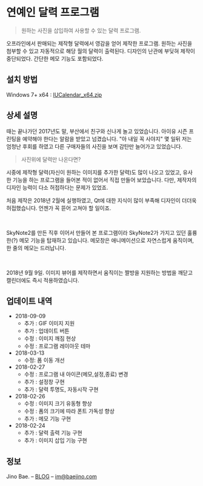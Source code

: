 # 연예인 달력 프로그램
> 원하는 사진을 삽입하여 사용할 수 있는 달력 프로그램.

오프라인에서 판매되는 제작형 달력에서 영감을 얻어 제작한 프로그램. 원하는 사진을 첨부할 수 있고 자동적으로 해당 월의 달력이 출력된다. 디자인의 난관에 부딪혀 제작이 중단되었다. 간단한 메모 기능도 포함되었다.

## 설치 방법

Windows 7+ x64 : [IUCalendar_x64.zip](https://www.dropbox.com/sh/acxa647t1bazap6/AAAv0A-GPzLyeaotKFCuM7tHa?dl=1)

## 상세 설명

때는 끝나가던 2017년도 말, 부산에서 친구와 신나게 놀고 있었습니다. 아이유 시즌 프린팅을 예약해야 한다는 알람을 받았고 넘겼습니다. "아 내일 꼭 사야지" 몇 일뒤 저는 엄청난 후회를 하였고 다른 구매자들의 사진을 보며 감탄만 늘어가고 있었습니다.

> 사진위에 달력만 나온다면?

시중에 제작형 달력(자신이 원하는 이미지를 추가한 달력)도 많이 나오고 있었고, 유사한 기능을 하는 프로그램을 들어본 적이 없어서 직접 만들어 보았습니다. 다만, 제작자의 디자인 능력이 다소 허접하다는 문제가 있었죠.

처음 제작은 2018년 2월에 실행하였고, Qt에 대한 지식이 많이 부족해 디자인이 더더욱 허접했습니다. 언젠가 꼭 뜯어 고쳐야 할 일이죠.

<br/>

SkyNote2를 만든 직후 이어서 만들어 본 프로그램이라 SkyNote2가 가지고 있던 훌륭한(?) 메모 기능을 탑재하고 있습니다. 메모창은 애니메이션으로 자연스럽게 움직이며, 한 줄의 메모는 드러납니다.

<br/>

2018년 9월 9일. 이미지 뷰어를 제작하면서 움직이는 짤방을 지원하는 방법을 깨닫고 캘린더에도 즉시 적용하였습니다.

## 업데이트 내역

* 2018-09-09
   * 추가 : GIF 이미지 지원
   * 추가 : 업데이트 버튼
   * 수정 : 이미지 깨짐 현상
   * 수정 : 프로그램 레이아웃 테마
* 2018-03-13
    * 수정: 폼 이동 개선
* 2018-02-27
    * 수정 : 프로그램 내 아이콘(메모,설정,종료) 변경
    * 추가 : 설정창 구현
    * 추가 : 달력 투명도, 자동시작 구현
* 2018-02-26
    * 수정 : 이미지 크기 유동형 향상
    * 수정 : 폼의 크기에 따라 폰트 가독성 향상
    * 추가 : 메모 기능 구현
* 2018-02-24
    * 추가 : 달력 출력 기능 구현
    * 추가 : 이미지 삽입 기능 구현
    
## 정보

Jino Bae. – [BLOG](https://baejino.com) – im@baejino.com
